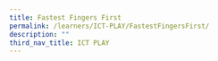 ```yaml
---
title: Fastest Fingers First
permalink: /learners/ICT-PLAY/FastestFingersFirst/
description: ""
third_nav_title: ICT PLAY
---
```

